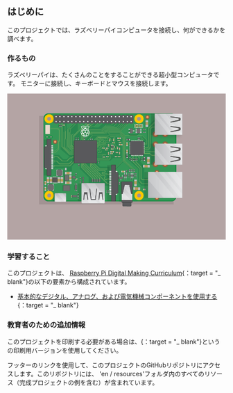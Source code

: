 ## はじめに

このプロジェクトでは、ラズベリーパイコンピュータを接続し、何ができるかを調べます。

### 作るもの

ラズベリーパイは、たくさんのことをすることができる超小型コンピュータです。 モニターに接続し、キーボードとマウスを接続します。

![スクリーンショット](images/pi-plug-in.gif)

### 学習すること

このプロジェクトは、 [Raspberry Pi Digital Making Curriculum](http://rpf.io/curriculum){：target = "_ blank"}の以下の要素から構成されています。

+ [基本的なデジタル、アナログ、および電気機械コンポーネントを使用する](https://curriculum.raspberrypi.org/physical-computing/creator/){：target = "_ blank"}

### 教育者のための追加情報

このプロジェクトを印刷する必要がある場合は、</a>{：target = "_ blank"}という の印刷用バージョンを使用してください。</p> 

フッターのリンクを使用して、このプロジェクトのGitHubリポジトリにアクセスします。このリポジトリには、 'en / resources'フォルダ内のすべてのリソース（完成プロジェクトの例を含む）が含まれています。
